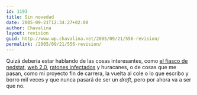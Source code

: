 ```yaml
---
id: 1193
title: Sin novedad
date: 2005-09-21T12:34:27+02:00
author: Chavalina
layout: revision
guid: http://www.wp.chavalina.net/2005/09/21/556-revision/
permalink: /2005/09/21/556-revision/
---
```

Quizá deber&iacute;a estar hablando de las cosas interesantes, como <a href="http://technorati.com/search/webstats4u" target="_blank">el fiasco de nedstat</a>, <a href="http://nolimit-studio.com/dospuntocero/" target="_blank">web 2.0</a>, <a href="http://www.microsiervos.com/archivo/ciencia/la-plaga-anda-suelta.html" target="_blank">ratones infectados</a> y huracanes, o de cosas que me pasan, como mi proyecto fin de carrera, la vuelta al cole o lo que escribo y borro mil veces y que nunca pasará de ser un _draft_, pero por ahora va a ser que no.
